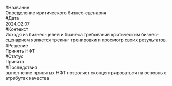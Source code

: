 #Название  
Определение критического бизнес-сценария  
#Дата  
2024.02.07  
#Контекст  
Исходя из бизнес-целей и бизнеса требований критическим бизнес-сценарием является трекинг тренировки и просмотр своих результатов.  
#Решение  
Принять НФТ  
#Статус  
Принято  
#Последствия  
выполнение принятых НФТ позволяет сконцентрироваться на основных атрибутах качества  

